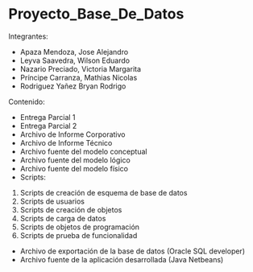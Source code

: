 # Proyecto_Base_De_Datos
Integrantes: 
* Apaza Mendoza, Jose Alejandro
* Leyva Saavedra, Wilson Eduardo
* Nazario Preciado, Victoria Margarita
* Príncipe Carranza, Mathias Nicolas
* Rodriguez Yañez Bryan Rodrigo

Contenido:
* Entrega Parcial 1
* Entrega Parcial 2
* Archivo de Informe Corporativo
* Archivo de Informe Técnico
* Archivo fuente del modelo conceptual
* Archivo fuente del modelo lógico
* Archivo fuente del modelo físico
* Scripts:
1. Scripts de creación de esquema de base de datos
2. Scripts de usuarios
3. Scripts de creación de objetos
4. Scripts de carga de datos
5. Scripts de objetos de programación
6. Scripts de prueba de funcionalidad
* Archivo de exportación de la base de datos (Oracle SQL developer)
* Archivo fuente de la aplicación desarrollada (Java Netbeans) 
